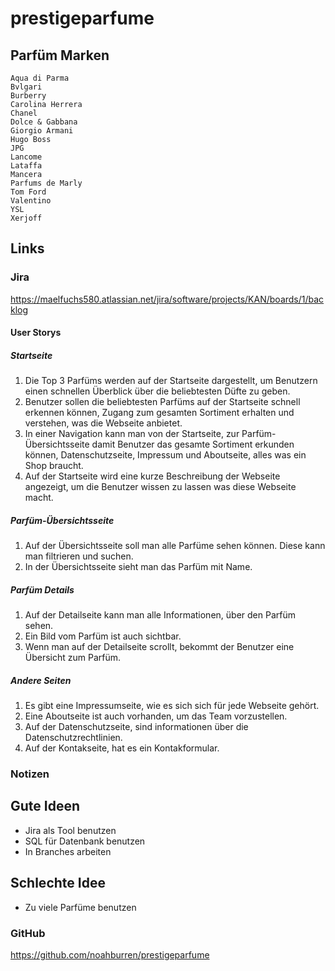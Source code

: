 # prestigeparfume


## Parfüm Marken

	Aqua di Parma
    Bvlgari
    Burberry
    Carolina Herrera
    Chanel
    Dolce & Gabbana
    Giorgio Armani
    Hugo Boss
    JPG
    Lancome
    Lataffa
    Mancera
    Parfums de Marly
    Tom Ford
    Valentino
    YSL
    Xerjoff

## Links
### Jira
https://maelfuchs580.atlassian.net/jira/software/projects/KAN/boards/1/backlog
#### User Storys

##### Startseite
1. Die Top 3 Parfüms werden auf der Startseite dargestellt, um Benutzern einen schnellen Überblick über die beliebtesten Düfte zu geben.
2. Benutzer sollen die beliebtesten Parfüms auf der Startseite schnell erkennen können, Zugang zum gesamten Sortiment erhalten und verstehen, was die Webseite anbietet.
3. In einer Navigation kann man von der Startseite, zur Parfüm-Übersichtsseite damit Benutzer das gesamte Sortiment erkunden können, Datenschutzseite, Impressum und Aboutseite, alles was ein Shop braucht.
4. Auf der Startseite wird eine kurze Beschreibung der Webseite angezeigt, um die Benutzer wissen zu lassen was diese Webseite macht.


##### Parfüm-Übersichtsseite
1. Auf der Übersichtsseite soll man alle Parfüme sehen können. Diese kann man filtrieren und suchen. 
2. In der Übersichtsseite sieht man das Parfüm mit Name.

##### Parfüm Details 
1. Auf der Detailseite kann man alle Informationen, über den Parfüm sehen.
2. Ein Bild vom Parfüm ist auch sichtbar.
3. Wenn man auf der Detailseite scrollt, bekommt der Benutzer eine Übersicht zum Parfüm.



##### Andere Seiten
1. Es gibt eine Impressumseite, wie es sich sich für jede Webseite gehört.
2. Eine Aboutseite ist auch vorhanden, um das Team vorzustellen. 
3. Auf der Datenschutzseite, sind informationen über die Datenschutzrechtlinien.
4. Auf der Kontakseite, hat es ein Kontakformular.


### Notizen
## Gute Ideen
- Jira als Tool benutzen
- SQL für Datenbank benutzen
- In Branches arbeiten
## Schlechte Idee
- Zu viele Parfüme benutzen

### GitHub
https://github.com/noahburren/prestigeparfume